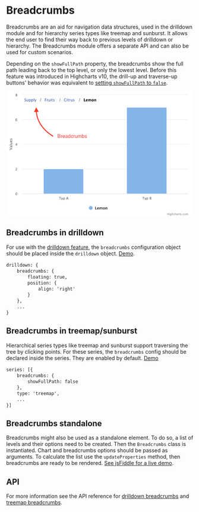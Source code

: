 Breadcrumbs
============

Breadcrumbs are an aid for navigation data structures, used in the drilldown module and for hierarchy series types like treemap and sunburst. It allows the end user to find their way back to previous levels of drilldown or hierarchy. The Breadcrumbs module offers a separate API and can also be used for custom scenarios.

Depending on the `showFullPath` property, the breadcrumbs show the full path leading back to the top level, or only the lowest level. Before this feature was introduced in Highcharts v10, the drill-up and traverse-up buttons' behavior was equivalent to [setting `showFullPath` to `false`](https://highcharts.com/samples/highcharts/breadcrumbs/single-button/).

![breadcrumbs.png](breadcrumbs.png)

## Breadcrumbs in drilldown

For use with the [drilldown feature](https://www.highcharts.com/docs/chart-concepts/drilldown), the `breadcrumbs` configuration object should be placed inside the `drilldown` object. [Demo](https://highcharts.com/samples/highcharts/breadcrumbs/format).

``` JS
drilldown: {
    breadcrumbs: {
        floating: true,
        position: {
            align: 'right'
        }
    },
    ...
}
```

## Breadcrumbs in treemap/sunburst

Hierarchical series types like treemap and sunburst support traversing the tree by clicking points. For these series, the `breadcrumbs` config should be declared inside the series. They are enabled by default. [Demo](https://highcharts.com/samples/highcharts/demo/sunburst)

``` JS
series: [{
    breadcrumbs: {
        showFullPath: false
    },
    type: 'treemap',
    ...
}]
```
## Breadcrumbs standalone

Breadcrumbs might also be used as a standalone element. To do so, a list of levels and their options need to be created. Then the `Breadcrumbs` class is instantiated. Chart and breadcrumbs options should be passed as arguments. To calculate the list use the `updateProperties` method, then breadcrumbs are ready to be rendered. [See jsFiddle for a live demo](https://highcharts.com/samples/highcharts/breadcrumbs/standalone).


## API

For more information see the API reference for [drilldown breadcrumbs](https://api.highcharts.com/highcharts/drilldown.breadcrumbs) and [treemap breadcrumbs](https://api.highcharts.com/highcharts/plotOptions.treemap.breadcrumbs).